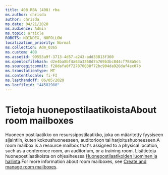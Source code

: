 ```yaml
---
title: 408 RBA (408) rba
ms.author: chrisda
author: chrisda
ms.date: 04/21/2020
ms.audience: Admin
ms.topic: article
ROBOTS: NOINDEX, NOFOLLOW
localization_priority: Normal
ms.collection: Adm_O365
ms.custom: 408
ms.assetid: 99553a9f-3713-4d57-a243-add33813f360
ms.openlocfilehash: d2e4ba8bf4a63a3368d7a769b3bc844cf788a5d4
ms.sourcegitcommit: f28dafa0f727870038f72bc904da926daf4ec07b
ms.translationtype: MT
ms.contentlocale: fi-FI
ms.lasthandoff: 06/05/2020
ms.locfileid: "44581980"
---
```

# <a name="about-room-mailboxes"></a><span data-ttu-id="85d5a-102">Tietoja huonepostilaatikoista</span><span class="sxs-lookup"><span data-stu-id="85d5a-102">About room mailboxes</span></span>

<span data-ttu-id="85d5a-103">Huoneen postilaatikko on resurssipostilaatikko, joka on määritetty fyysiseen sijaintiin, kuten kokoushuoneeseen, auditorioon tai harjoitushuoneeseen.</span><span class="sxs-lookup"><span data-stu-id="85d5a-103">A room mailbox is a resource mailbox that's assigned to a physical location, such as a conference room, an auditorium, or a training room.</span></span> <span data-ttu-id="85d5a-104">Lisätietoja huonepostilaatikoista on ohjeaiheessa [Huonepostilaatikoiden luominen ja hallinta](https://go.microsoft.com/fwlink/p/?linkid=717533).</span><span class="sxs-lookup"><span data-stu-id="85d5a-104">For more information about room mailboxes, see [Create and manage room mailboxes](https://go.microsoft.com/fwlink/p/?linkid=717533).</span></span>
